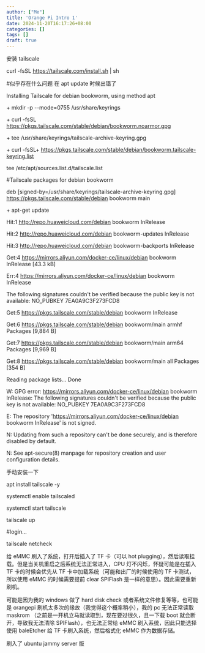 ```yaml
---
author: ["Me"]
title: 'Orange Pi Intro 1'
date: 2024-11-20T16:17:26+08:00
categories: []
tags: []
draft: true
---
```


安装 tailscale 

curl -fsSL https://tailscale.com/install.sh | sh

\#似乎存在什么问题 在 apt update 时候出错了

Installing Tailscale for debian bookworm, using method apt

\+ mkdir -p --mode=0755 /usr/share/keyrings

\+ curl -fsSL https://pkgs.tailscale.com/stable/debian/bookworm.noarmor.gpg

\+ tee /usr/share/keyrings/tailscale-archive-keyring.gpg

\+ curl -fsSL+  https://pkgs.tailscale.com/stable/debian/bookworm.tailscale-keyring.list

tee /etc/apt/sources.list.d/tailscale.list

\#Tailscale packages for debian bookworm

deb [signed-by=/usr/share/keyrings/tailscale-archive-keyring.gpg] https://pkgs.tailscale.com/stable/debian bookworm main

\+ apt-get update

Hit:1 http://repo.huaweicloud.com/debian bookworm InRelease

Hit:2 http://repo.huaweicloud.com/debian bookworm-updates InRelease

Hit:3 http://repo.huaweicloud.com/debian bookworm-backports InRelease

Get:4 https://mirrors.aliyun.com/docker-ce/linux/debian bookworm InRelease [43.3 kB]

Err:4 https://mirrors.aliyun.com/docker-ce/linux/debian bookworm InRelease

  The following signatures couldn't be verified because the public key is not available: NO_PUBKEY 7EA0A9C3F273FCD8

Get:5 https://pkgs.tailscale.com/stable/debian bookworm InRelease

Get:6 https://pkgs.tailscale.com/stable/debian bookworm/main armhf Packages [9,884 B]

Get:7 https://pkgs.tailscale.com/stable/debian bookworm/main arm64 Packages [9,969 B]

Get:8 https://pkgs.tailscale.com/stable/debian bookworm/main all Packages [354 B]

Reading package lists... Done

W: GPG error: https://mirrors.aliyun.com/docker-ce/linux/debian bookworm InRelease: The following signatures couldn't be verified because the public key is not available: NO_PUBKEY 7EA0A9C3F273FCD8

E: The repository 'https://mirrors.aliyun.com/docker-ce/linux/debian bookworm InRelease' is not signed.

N: Updating from such a repository can't be done securely, and is therefore disabled by default.

N: See apt-secure(8) manpage for repository creation and user configuration details.

手动安装一下

apt install tailscale -y

systemctl enable tailscaled

systemctl start tailscale

tailscale up

\#login...

tailscale netcheck

给 eMMC 刷入了系统，打开后插入了 TF 卡（可以 hot plugging），然后读取挂载。但是当关机重启之后系统无法正常进入，CPU 灯不闪烁，怀疑可能是在插入 TF 卡的时候会优先从 TF 卡中加载系统（可能和出厂的时候使用的 TF 卡测试，所以使用 eMMC 的时候需要提前 clear SPIFlash 是一样的意思）。因此需要重新刷机。

可能是因为我的 windows 做了 hard disk check 或者系统文件修复等等，也可能是 orangepi 刷机太多次的缘故（我觉得这个概率稍小），我的 pc 无法正常读取 maskrom （之前是一开机立马就读取到，现在要过很久，且一下载 boot 就会断开，导致我无法清除 SPIFlash），也无法正常给 eMMC 刷入系统，因此只能选择使用 baleEtcher 给 TF 卡刷入系统，然后格式化 eMMC 作为数据存储。

刷入了 ubuntu jammy server 版
